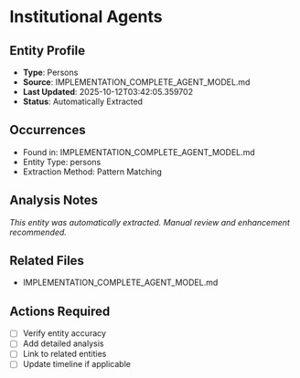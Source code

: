 # Institutional Agents

## Entity Profile
- **Type**: Persons
- **Source**: IMPLEMENTATION_COMPLETE_AGENT_MODEL.md
- **Last Updated**: 2025-10-12T03:42:05.359702
- **Status**: Automatically Extracted

## Occurrences
- Found in: IMPLEMENTATION_COMPLETE_AGENT_MODEL.md
- Entity Type: persons
- Extraction Method: Pattern Matching

## Analysis Notes
*This entity was automatically extracted. Manual review and enhancement recommended.*

## Related Files
- IMPLEMENTATION_COMPLETE_AGENT_MODEL.md

## Actions Required
- [ ] Verify entity accuracy
- [ ] Add detailed analysis
- [ ] Link to related entities
- [ ] Update timeline if applicable
